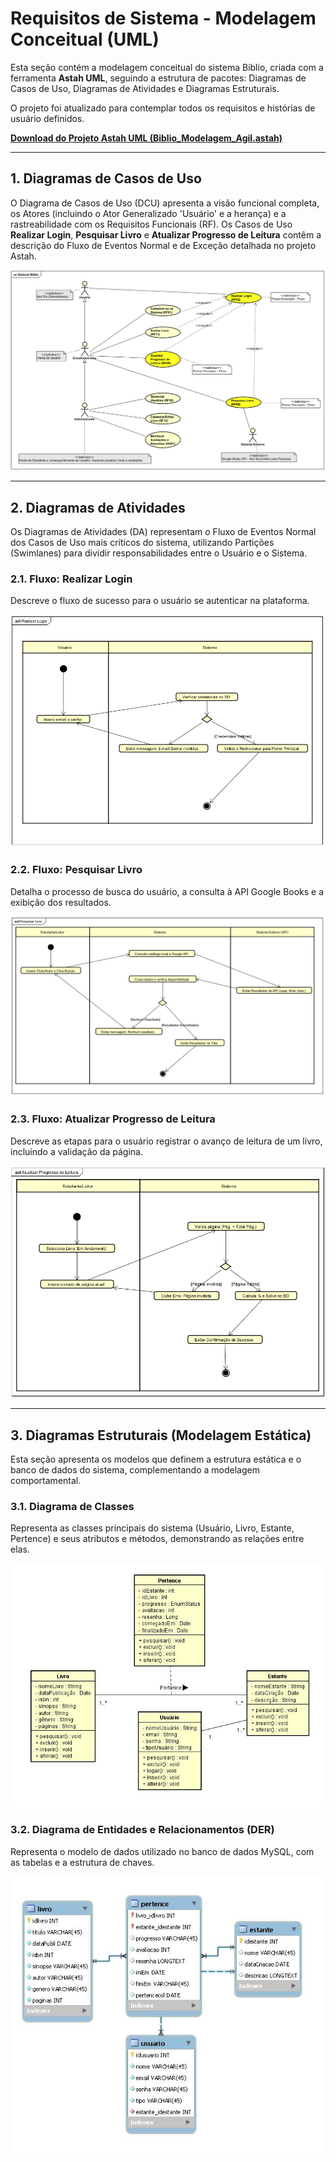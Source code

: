 # Requisitos de Sistema - Modelagem Conceitual (UML)

Esta seção contém a modelagem conceitual do sistema Biblio, criada com a ferramenta **Astah UML**, seguindo a estrutura de pacotes: Diagramas de Casos de Uso, Diagramas de Atividades e Diagramas Estruturais.

O projeto foi atualizado para contemplar todos os requisitos e histórias de usuário definidos.

[**Download do Projeto Astah UML (Biblio_Modelagem_Agil.astah)**](Diagramas_Projeto_Codex_Biblio.asta)

---

## 1. Diagramas de Casos de Uso

O Diagrama de Casos de Uso (DCU) apresenta a visão funcional completa, os Atores (incluindo o Ator Generalizado 'Usuário' e a herança) e a rastreabilidade com os Requisitos Funcionais (RF). Os Casos de Uso **Realizar Login**, **Pesquisar Livro** e **Atualizar Progresso de Leitura** contêm a descrição do Fluxo de Eventos Normal e de Exceção detalhada no projeto Astah.

![Diagrama de Casos de Uso Refinado](Diagrama_Casos_de_Uso.jpg)

---

## 2. Diagramas de Atividades

Os Diagramas de Atividades (DA) representam o Fluxo de Eventos Normal dos Casos de Uso mais críticos do sistema, utilizando Partições (Swimlanes) para dividir responsabilidades entre o Usuário e o Sistema.

### 2.1. Fluxo: Realizar Login

Descreve o fluxo de sucesso para o usuário se autenticar na plataforma.

![Diagrama de Atividades - Realizar Login](Diagrama_de_Atividades_Realizar_Login.png)

### 2.2. Fluxo: Pesquisar Livro

Detalha o processo de busca do usuário, a consulta à API Google Books e a exibição dos resultados.

![Diagrama de Atividades - Pesquisar Livro](Diagrama_de_Atividades_Pesquisar_Livro.png)

### 2.3. Fluxo: Atualizar Progresso de Leitura

Descreve as etapas para o usuário registrar o avanço de leitura de um livro, incluindo a validação da página.

![Diagrama de Atividades - Atualizar Progresso de Leitura](Diagrama_de_Atividade_Progresso_de_Leitura.png)

---

## 3. Diagramas Estruturais (Modelagem Estática)

Esta seção apresenta os modelos que definem a estrutura estática e o banco de dados do sistema, complementando a modelagem comportamental.

### 3.1. Diagrama de Classes

Representa as classes principais do sistema (Usuário, Livro, Estante, Pertence) e seus atributos e métodos, demonstrando as relações entre elas.

![Diagrama de Classes](diagrama-classe.png)

### 3.2. Diagrama de Entidades e Relacionamentos (DER)

Representa o modelo de dados utilizado no banco de dados MySQL, com as tabelas e a estrutura de chaves.

![Diagrama de Entidades e Relacionamentos](diagrama-entidades-relacionamento.png)
